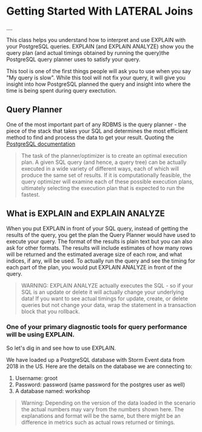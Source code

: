 # Getting Started With LATERAL Joins

....

This class helps you understand how to interpret and use EXPLAIN with your PostgreSQL queries. EXPLAIN (and EXPLAIN ANALYZE) show you the query plan (and actual timings obtained by running the query)the PostgreSQL query planner uses to satisfy your query. 

This tool is one of the first things people will ask you to use when you say "My query is slow". While this tool will not fix your query, it will give you insight into how PostgreSQL planned the query and insight into where the time is being spent during query exectution.

## Query Planner
One of the most important part of any RDBMS is the query planner - the piece of the stack that takes your SQL and determines the most efficient method to find and process the data to get your result. Quoting the [PostgreSQL documentation](https://www.postgresql.org/docs/current/planner-optimizer.html)

> The task of the planner/optimizer is to create an optimal execution plan. A given SQL query (and hence, a query tree) can be actually executed in a wide variety of different ways, each of which will produce the same set of results. If it is computationally feasible, the query optimizer will examine each of these possible execution plans, ultimately selecting the execution plan that is expected to run the fastest.

## What is EXPLAIN and EXPLAIN ANALYZE

When you put EXPLAIN in front of your SQL query, instead of getting the results of the query, you get the plan the Query Planner would have used to execute your query. The format of the results is plain text but you can also ask for other formats. The results will include estimates of how many rows will be returned and the estimated average size of each row, and what indices, if any, will be used. To actually run the query and see the timing for each part of the plan, you would put EXPLAIN ANALYZE in front of the query.

> WARNING: EXPLAIN ANALYZE actually executes the SQL - so if your SQL is an update or delete it will actually change your underlying data! If you want to see actual timings for update, create, or delete queries but not change your data, wrap the statement in a transaction block that you rollback. 

### One of your primary diagnostic tools for query performance will be using EXPLAIN.

So let's dig in and see how to use EXPLAIN.

We have loaded up a PostgreSQL database with Storm Event data from 2018 in the US. Here are the details on the database we are connecting to:
1. Username: groot
1. Password: password (same password for the postgres user as well)
1. A database named: workshop

> Warning: Depending on the version of the data loaded in the scenario the actual numbers may vary from the numbers shown here. The explanations and format will be the same, but there might be an difference in metrics such as actual rows returned or timings.  
